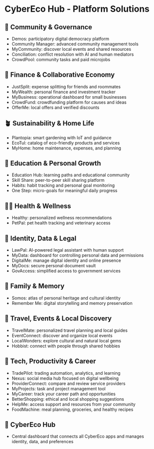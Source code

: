 # CyberEco Hub - Platform Solutions

## 🔗 Community & Governance
- Demos: participatory digital democracy platform
- Community Manager: advanced community management tools
- MyCommunity: discover local events and shared resources
- Conciliation: conflict resolution with AI and human mediators
- CrowdPool: community tasks and paid microjobs

## 💸 Finance & Collaborative Economy
- JustSplit: expense splitting for friends and roommates
- MyWealth: personal finance and investment tracker
- MyBusiness: operational dashboard for small businesses
- CrowdFund: crowdfunding platform for causes and ideas
- OfferMe: local offers and verified discounts

## 🪴 Sustainability & Home Life
- Plantopia: smart gardening with IoT and guidance
- EcoTul: catalog of eco-friendly products and services
- MyHome: home maintenance, expenses, and planning

## 🧠 Education & Personal Growth
- Education Hub: learning paths and educational community
- Skill Share: peer-to-peer skill sharing platform
- Habits: habit tracking and personal goal monitoring
- One Step: micro-goals for meaningful daily progress

## 🧑‍⚕️ Health & Wellness
- Healthy: personalized wellness recommendations
- PetPal: pet health tracking and veterinary access

## 🧬 Identity, Data & Legal
- LawPal: AI-powered legal assistant with human support
- MyData: dashboard for controlling personal data and permissions
- DigitalMe: manage digital identity and online presence
- MyDocs: secure personal document vault
- GovAccess: simplified access to government services

## 👥 Family & Memory
- Somos: atlas of personal heritage and cultural identity
- Remember Me: digital storytelling and memory preservation

## 🧳 Travel, Events & Local Discovery
- TravelMate: personalized travel planning and local guides
- EventConnect: discover and organize local events
- LocalWonders: explore cultural and natural local gems
- Hobbist: connect with people through shared hobbies

## 🚀 Tech, Productivity & Career
- TradePilot: trading automation, analytics, and learning
- Nexus: social media hub focused on digital wellbeing
- ProviderConnect: compare and review service providers
- MyProjects: task and project management tool
- MyCareer: track your career path and opportunities
- BetterShopping: ethical and local shopping suggestions
- HelpMe: access support and resources from your community
- FoodMachine: meal planning, groceries, and healthy recipes

## 🧭 CyberEco Hub
- Central dashboard that connects all CyberEco apps and manages identity, data, and preferences
